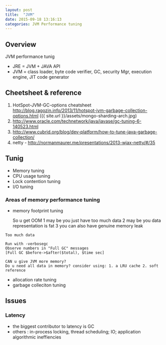 ```yaml
---
layout: post
title:  "JVM"
date: 2015-09-18 13:16:13
categories: JVM Performance tuning
---
```

## Overview
JVM performance tunig

- JRE = JVM + JAVA API
- JVM = class loader, byte code verifier, GC, security Mgr, execution engine, JIT code generator

## Cheetsheet & reference
1. HotSpot-JVM-GC-options cheatsheet
http://blog.ragozin.info/2013/11/hotspot-jvm-garbage-collection-options.html
 ({{ site.url }}/assets/mongo-sharding-arch.jpg)
2. http://www.oracle.com/technetwork/java/javase/gc-tuning-6-140523.html
3. http://www.cubrid.org/blog/dev-platform/how-to-tune-java-garbage-collection/
4. netty - http://normanmaurer.me/presentations/2013-wjax-netty/#/35

## Tunig
- Memory tuning
- CPU usage tuning
- Lock contention tuning
- I/O tuning 

### Areas of memory performance tuning
- memory footprint tuning

    So u get OOM 
    1 may be you just have too much data
    2 may be you data representation is fat
    3 you can also have genuine memory leak


```
Too much data

Run with -verbosegc
Observe numbers in "Full GC" messages
[Full GC $before->$after($total), $time sec]

CAN u give JVM more memory?
Do u need all data in memory? consider using: 1. a LRU cache 2. soft reference
```


- allocation rate tuning
- garbage colleciton tuning



## Issues
### Latency
- the biggest contributor to latency is GC
- others : in-process locking, thread scheduling; IO; application algorithmic ineffiencies


